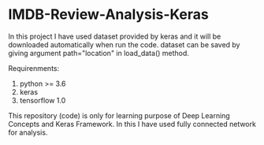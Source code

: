 # IMDB-Review-Analysis-Keras

In this project I have used dataset provided by keras and it will be downloaded automatically when run the code.
dataset can be saved by giving argument path="location" in load_data() method.

Requirenments: 
1. python >= 3.6 
2. keras 
3. tensorflow 1.0

This repository (code) is only for learning purpose of Deep Learning Concepts and Keras Framework. In this I have used fully connected network for analysis.
